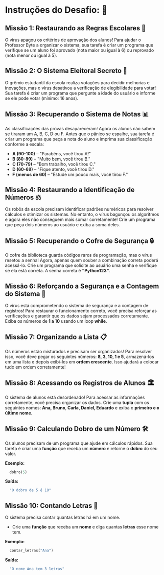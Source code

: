 # Instruções do Desafio: 🚨

## Missão 1: Restaurando as Regras Escolares 📝
O vírus apagou os critérios de aprovação dos alunos! Para ajudar o Professor Byte a organizar o sistema, sua tarefa é criar um programa que verifique se um aluno foi aprovado (nota maior ou igual à 6) ou reprovado (nota menor ou igual à 5).

## Missão 2: O Sistema Eleitoral Secreto 📝
O grêmio estudantil da escola realiza votações para decidir melhorias e inovações, mas o vírus desativou a verificação de elegibilidade para votar! Sua tarefa é criar um programa que pergunte a idade do usuário e informe se ele pode votar (mínimo: 16 anos).

## Missão 3: Recuperando o Sistema de Notas 📊
As classificações das provas desapareceram! Agora os alunos não sabem se tiraram um A, B, C, D ou F. Antes que o pânico se espalhe, sua tarefa é criar um programa que peça a nota do aluno e imprima sua classificação conforme a escala:

- **A (90-100)** – "Parabéns, você tirou A!"
- **B (80-89)** – "Muito bem, você tirou B."
- **C (70-79)** – "Bom trabalho, você tirou C."
- **D (60-69)** – "Fique atento, você tirou D."
- **F (menos de 60)** – "Estude um pouco mais, você tirou F."

## Missão 4: Restaurando a Identificação de Números ⚖️
Os robôs da escola precisam identificar padrões numéricos para resolver cálculos e otimizar os sistemas. No entanto, o vírus bagunçou os algoritmos e agora eles não conseguem mais somar corretamente!
Crie um programa que peça dois números ao usuário e exiba a soma deles.

## Missão 5: Recuperando o Cofre de Segurança 🔒
O cofre da biblioteca guarda códigos raros de programação, mas o vírus resetou a senha! Agora, apenas quem souber a combinação correta poderá acessá-lo.
Crie um programa que solicite ao usuário uma senha e verifique se ela está correta. A senha correta é **"Python123"**.

## Missão 6: Reforçando a Segurança e a Contagem do Sistema 💾
O vírus está comprometendo o sistema de segurança e a contagem de registros! Para restaurar o funcionamento correto, você precisa reforçar as verificações e garantir que os dados sejam processados corretamente.
Exiba os números de **1 a 10** usando um loop **while**.

## Missão 7: Organizando a Lista 📋
Os números estão misturados e precisam ser organizados! 
Para resolver isso, você deve pegar os seguintes números: **8, 3, 10, 1 e 5**, armazená-los em uma lista e depois exibi-los em **ordem crescente**. Isso ajudará a colocar tudo em ordem corretamente!

## Missão 8: Acessando os Registros de Alunos 🏛️
O sistema de alunos está desordenado! Para acessar as informações corretamente, você precisa organizar os dados.
Crie uma **tupla** com os seguintes nomes: **Ana, Bruno, Carla, Daniel, Eduardo** e exiba o **primeiro e o último nome**.

## Missão 9: Calculando Dobro de um Número 🛠️
Os alunos precisam de um programa que ajude em cálculos rápidos.
Sua tarefa é criar uma **função** que receba um **número** e retorne o **dobro** do seu valor.

**Exemplo:**
```python
  dobro(5)
```
**Saída:**
```bash
  "O dobro de 5 é 10"
```

## Missão 10: Contando Letras 🔄
O sistema precisa contar quantas letras há em um nome.

- Crie uma **função** que receba um **nome** e diga quantas **letras** esse nome tem.

**Exemplo:**
```python
  contar_letras("Ana")
```
**Saída:**
```bash
  "O nome Ana tem 3 letras"
